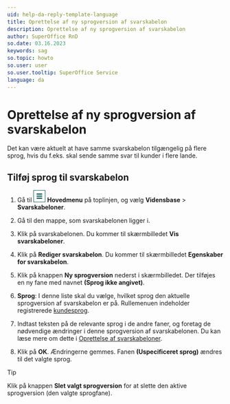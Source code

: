 ```yaml
---
uid: help-da-reply-template-language
title: Oprettelse af ny sprogversion af svarskabelon
description: Oprettelse af ny sprogversion af svarskabelon
author: SuperOffice RnD
so.date: 03.16.2023
keywords: sag
so.topic: howto
so.user: user
so.user.tooltip: SuperOffice Service
language: da
---
```


# Oprettelse af ny sprogversion af svarskabelon

Det kan være aktuelt at have samme svarskabelon tilgængelig på flere sprog, hvis du f.eks. skal sende samme svar til kunder i flere lande.

## Tilføj sprog til svarskabelon

1. Gå til ![ikonet][img1] **Hovedmenu** på toplinjen, og vælg **Vidensbase** &gt; **Svarskabeloner**.

2. Gå til den mappe, som svarskabelonen ligger i.

3. Klik på svarskabelonen. Du kommer til skærmbilledet **Vis svarskabeloner**.

4. Klik på **Rediger svarskabelon**. Du kommer til skærmbilledet **Egenskaber for svarskabelon**.

5. Klik på knappen **Ny sprogversion** nederst i skærmbilledet. Der tilføjes en ny fane med navnet **(Sprog ikke angivet)**.

6. **Sprog**: I denne liste skal du vælge, hvilket sprog den aktuelle sprogversion af svarskabelon er på. Rullemenuen indeholder registrerede [kundesprog][2].

7. Indtast teksten på de relevante sprog i de andre faner, og foretag de nødvendige ændringer i denne sprogversion af svarskabelonen. Du kan læse mere om dette i [Oprettelse af svarskabeloner][1].

8. Klik på **OK**. Ændringerne gemmes. Fanen **(Uspecificeret sprog)** ændres til det valgte sprog.

> [!TIP]
> Klik på knappen **Slet valgt sprogversion** for at slette den aktive sprogversion (den valgte sprogfane).

<!-- Referenced links -->
[1]: create.md
[2]: ../../../admin/options/learn/custlang/index.md

<!-- Referenced images -->
[img1]: ../../../../media/icons/main-menu.png
